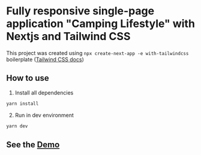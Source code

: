 # Fully responsive single-page application "Camping Lifestyle" with Nextjs and Tailwind CSS
This project was created using `npx create-next-app -e with-tailwindcss` boilerplate ([Tailwind CSS docs](https://tailwindcss.com/docs/guides/nextjs))

## How to use

1. Install all dependencies

```bash
yarn install
```
2. Run in dev environment
```bash
yarn dev
```

## See the [Demo](https://camplifestyle.netlify.app)
